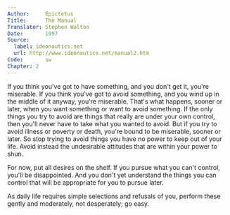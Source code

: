 ```yaml
---
Author:     Epictetus  
Title:      The Manual  
Translator: Stephen Walton  
Date:       1997  
Source:
  label: ideonautics.net
  url: http://www.ideonautics.net/manual2.htm
Code:       sw  
Chapter: 2
---
```


If you think you've got to have something, and you don't get it, you're
miserable. If you think you've got to avoid something, and you wind up in the
middle of it anyway, you're miserable. That's what happens, sooner or later,
when you want something or want to avoid something. If the only things you try
to avoid are things that really are under your own control, then you'll never
have to take what you wanted to avoid. But if you try to avoid illness or
poverty or death, you're bound to be miserable, sooner or later. So stop trying
to avoid things you have no power to keep out of your life. Avoid instead the
undesirable attitudes that are within your power to shun.

For now, put all desires on the shelf. If you pursue what you can't control,
you'll be disappointed. And you don't yet understand the things you can control
that will be appropriate for you to pursue later.

As daily life requires simple selections and refusals of you, perform these
gently and moderately, not desperately; go easy.


